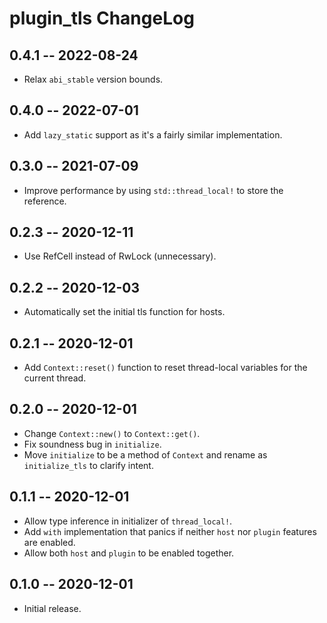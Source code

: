 # plugin_tls ChangeLog

## 0.4.1  -- 2022-08-24
* Relax `abi_stable` version bounds.

## 0.4.0  -- 2022-07-01
* Add `lazy_static` support as it's a fairly similar implementation.

## 0.3.0  -- 2021-07-09
* Improve performance by using `std::thread_local!` to store the reference.

## 0.2.3  -- 2020-12-11
* Use RefCell instead of RwLock (unnecessary).

## 0.2.2  -- 2020-12-03
* Automatically set the initial tls function for hosts.

## 0.2.1  -- 2020-12-01
* Add `Context::reset()` function to reset thread-local variables for the
  current thread.

## 0.2.0  -- 2020-12-01
* Change `Context::new()` to `Context::get()`.
* Fix soundness bug in `initialize`.
* Move `initialize` to be a method of `Context` and rename as `initialize_tls`
  to clarify intent.

## 0.1.1  -- 2020-12-01
* Allow type inference in initializer of `thread_local!`.
* Add `with` implementation that panics if neither `host` nor `plugin` features
  are enabled.
* Allow both `host` and `plugin` to be enabled together.

## 0.1.0  -- 2020-12-01
* Initial release.
